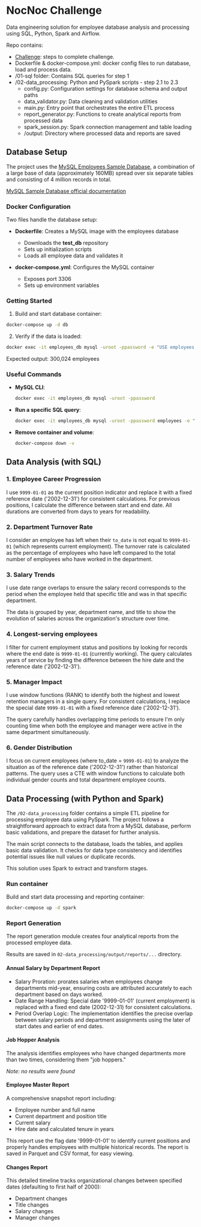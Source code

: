 # NocNoc Challenge

Data engineering solution for employee database analysis and processing using SQL, Python, Spark and Airflow.

Repo contains:
- [Challenge](/Challenge%20Data%20Engineer%20-%20NocNoc%20__.pdf): steps to complete challenge.
- Dockerfile & docker-compose.yml: docker config files to run database, load and process data.
- /01-sql folder: Contains SQL queries for step 1
- /02-data_processing: Python and PySpark scripts - step 2.1 to 2.3
  - config.py: Configuration settings for database schema and output paths
  - data_validator.py: Data cleaning and validation utilities
  - main.py: Entry point that orchestrates the entire ETL process
  - report_generator.py: Functions to create analytical reports from processed data
  - spark_session.py: Spark connection management and table loading
  - /output: Directory where processed data and reports are saved

## Database Setup

The project uses the [MySQL Employees Sample Database](https://github.com/datacharmer/test_db), a combination of a large base of data (approximately 160MB) spread over six separate tables and consisting of 4 million records in total.

[MySQL Sample Database official documentation](https://dev.mysql.com/doc/employee/en/employees-introduction.html)

### Docker Configuration

Two files handle the database setup:

- **Dockerfile**: Creates a MySQL image with the employees database
  - Downloads the __test_db__ repository
  - Sets up initialization scripts
  - Loads all employee data and validates it

- **docker-compose.yml**: Configures the MySQL container
  - Exposes port 3306
  - Sets up environment variables

### Getting Started

1. Build and start database container:
```bash
docker-compose up -d db
```

2. Verify if the data is loaded:
```bash
docker exec -it employees_db mysql -uroot -ppassword -e "USE employees; SELECT COUNT(*) FROM employees;"
```

Expected output: 300,024 employees

### Useful Commands

- **MySQL CLI**:
  ```bash
  docker exec -it employees_db mysql -uroot -ppassword
  ```

- **Run a specific SQL query**:
  ```bash
  docker exec -it employees_db mysql -uroot -ppassword employees -e "SELECT * FROM departments;"
  ```

- **Remove container and volume**:
  ```bash
  docker-compose down -v
  ```

## Data Analysis (with SQL)

### 1. Employee Career Progression

I use `9999-01-01` as the current position indicator and replace it with a fixed reference date ('2002-12-31') for consistent calculations. For previous positions, I calculate the difference between start and end date. All durations are converted from days to years for readability.


### 2. Department Turnover Rate

I consider an employee has left when their `to_date` is not equal to `9999-01-01` (which represents current employment). The turnover rate is calculated as the percentage of employees who have left compared to the total number of employees who have worked in the department.


### 3. Salary Trends

I use date range overlaps to ensure the salary record corresponds to the period when the employee held that specific title and was in that specific department.

The data is grouped by year, department name, and title to show the evolution of salaries across the organization's structure over time.

### 4. Longest-serving employees

I filter for current employment status and positions by looking for records where the end date is `9999-01-01` (currently working). The query calculates years of service by finding the difference between the hire date and the reference date ('2002-12-31').

### 5. Manager Impact

I use window functions (RANK) to identify both the highest and lowest retention managers in a single query. For consistent calculations, I replace the special date `9999-01-01` with a fixed reference date ('2002-12-31').

The query carefully handles overlapping time periods to ensure I'm only counting time when both the employee and manager were active in the same department simultaneously.

### 6. Gender Distribution

I focus on current employees (where to_date = `9999-01-01`) to analyze the situation as of the reference date ('2002-12-31') rather than historical patterns. The query uses a CTE with window functions to calculate both individual gender counts and total department employee counts.

## Data Processing (with Python and Spark)

The `/02-data_processing` folder contains a simple ETL pipeline for processing employee data using PySpark. The project follows a straightforward approach to extract data from a MySQL database, perform basic validations, and prepare the dataset for further analysis.


The main script connects to the database, loads the tables, and applies basic data validation. It checks for data type consistency and identifies potential issues like null values or duplicate records. 


This solution uses Spark to extract and transform stages.

### Run container

Build and start data processing and reporting container:
```bash
docker-compose up -d spark
```

### Report Generation

The report generation module creates four analytical reports from the processed employee data.

Results are saved in `02-data_processing/output/reports/...` directory.

#### Annual Salary by Department Report
- Salary Proration: prorates salaries when employees change departments mid-year, ensuring costs are attributed accurately to each department based on days worked.
- Date Range Handling: Special date '9999-01-01' (current employment) is replaced with a fixed end date (2002-12-31) for consistent calculations.
- Period Overlap Logic: The implementation identifies the precise overlap between salary periods and department assignments using the later of start dates and earlier of end dates.

#### Job Hopper Analysis
The analysis identifies employees who have changed departments more than two times, considering them "job hoppers."

_Note: no results were found_

#### Employee Master Report
A comprehensive snapshot report including:
- Employee number and full name
- Current department and position title
- Current salary
- Hire date and calculated tenure in years

This report use the flag date '9999-01-01' to identify current positions and properly handles employees with multiple historical records. The report is saved in Parquet and CSV format, for easy viewing.

#### Changes Report
This detailed timeline tracks organizational changes between specified dates (defaulting to first half of 2000):
- Department changes
- Title changes
- Salary changes
- Manager changes
